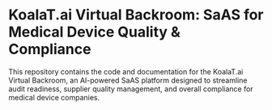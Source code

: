 #  KoalaT.ai Virtual Backroom: SaAS for Medical Device Quality & Compliance

This repository contains the code and documentation for the KoalaT.ai Virtual Backroom, an AI-powered SaAS platform designed to streamline audit readiness, supplier quality management, and overall compliance for medical device companies.
